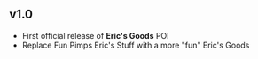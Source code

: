 v1.0
----

* First official release of **Eric's Goods** POI
* Replace Fun Pimps Eric's Stuff with a more "fun" Eric's Goods